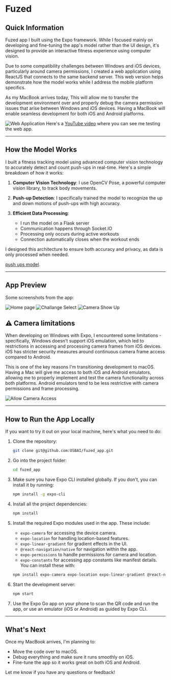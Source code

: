 # Fuzed

## Quick Information
Fuzed app I built using the Expo framework. While I focused mainly on developing and fine-tuning the app's model rather than the UI design, it's designed to provide an interactive fitness experience using computer vision.

Due to some compatibility challenges between Windows and iOS devices, particularly around camera permissions, I created a web application using ReactJS that connects to the same backend server. This web version helps demonstrate how the model works while I address the mobile platform specifics.

As my MacBook arrives today, This will allow me to transfer the development environment over and properly debug the camera permission issues that arise between Windows and iOS devices. Having a MacBook will enable seamless development for both iOS and Android platforms.


![Web Application](./assets/macbook-smooth-lid-drop.png)
Here's a [YouTube video](https://youtu.be/YobP0VaoBE0?si=mjDVPXSZxf_thlnL) where you can see me testing the web app.

---

## How the Model Works

I built a fitness tracking model using advanced computer vision technology to accurately detect and count push-ups in real-time. Here's a simple breakdown of how it works:

1. **Computer Vision Technology**: I use OpenCV Pose, a powerful computer vision library, to track body movements.

2. **Push-up Detection**: I specifically trained the model to recognize the up and down motions of push-ups with high accuracy.

3. **Efficient Data Processing**: 
   - I run the model on a Flask server
   - Communication happens through Socket.IO
   - Processing only occurs during active workouts
   - Connection automatically closes when the workout ends

I designed this architecture to ensure both accuracy and privacy, as data is only processed when needed.

[push ups model](https://github.com/USBAI/fuzed_app/blob/main/fuzed_model/).

---

## App Preview
Some screenshots from the app:

![Home page](./assets/iphone-spin-freeze-tme.png)
![Challange Select](./assets/iphone-15-still%20(1).png)
![Camera Show Up](./assets/iphone-15-still.png)

## ⚠️ Camera limitations

When developing on Windows with Expo, I encountered some limitations - specifically, Windows doesn't support iOS emulation, which led to restrictions in accessing and processing camera frames from iOS devices. iOS has stricter security measures around continuous camera frame access compared to Android.

This is one of the key reasons I'm transitioning development to macOS. Having a Mac will give me access to both iOS and Android emulators, allowing me to properly implement and test the camera functionality across both platforms. Android emulators tend to be less restrictive with camera permissions and frame processing.

![Allow Camera Access](./assets/iphone-coin-spin.png)

---

## How to Run the App Locally
If you want to try it out on your local machine, here's what you need to do:

1. Clone the repository:
   ```bash
   git clone git@github.com:USBAI/fuzed_app.git
   ```

2. Go into the project folder:
   ```bash
   cd fuzed_app
   ```

3. Make sure you have Expo CLI installed globally. If you don't, you can install it by running:
   ```bash
   npm install -g expo-cli
   ```

4. Install all the project dependencies:
   ```bash
   npm install
   ```

5. Install the required Expo modules used in the app. These include:
   - `expo-camera` for accessing the device camera.
   - `expo-location` for handling location-based features.
   - `expo-linear-gradient` for gradient effects in the UI.
   - `@react-navigation/native` for navigation within the app.
   - `expo-permissions` to handle permissions for camera and location.
   - `expo-constants` for accessing app constants like manifest details.
   You can install these with:
   ```bash
   npm install expo-camera expo-location expo-linear-gradient @react-navigation/native expo-permissions expo-constants
   ```

6. Start the development server:
   ```bash
   npm start
   ```

7. Use the Expo Go app on your phone to scan the QR code and run the app, or use an emulator (iOS or Android) as guided by Expo CLI.

---

## What's Next
Once my MacBook arrives, I'm planning to:
- Move the code over to macOS.
- Debug everything and make sure it runs smoothly on iOS.
- Fine-tune the app so it works great on both iOS and Android.

Let me know if you have any questions or feedback!
